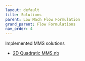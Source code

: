 ```yaml
---
layout: default
title: Solutions
parent: Low Mach Flow Formulation
grand_parent: Flow Formulations
nav_order: 4
---
```


Implemented MMS solutions
- [2D Quadratic MMS.nb]({{site.url}}{{site.baseurl}}/content/lowMachFlow/solutions/2D_Quadratic_MMS.nb)